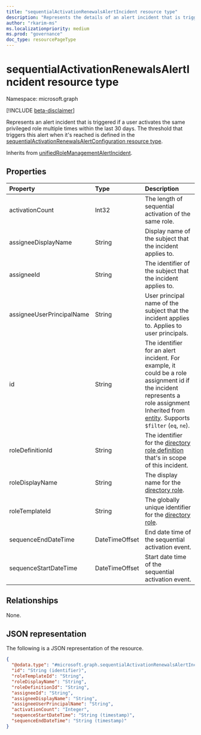 ```yaml
---
title: "sequentialActivationRenewalsAlertIncident resource type"
description: "Represents the details of an alert incident that is triggered if a user activates the same privileged role multiple times within the last 30 days."
author: "rkarim-ms"
ms.localizationpriority: medium
ms.prod: "governance"
doc_type: resourcePageType
---
```


# sequentialActivationRenewalsAlertIncident resource type

Namespace: microsoft.graph

[!INCLUDE [beta-disclaimer](../../includes/beta-disclaimer.md)]

Represents an alert incident that is triggered if a user activates the same privileged role multiple times within the last 30 days. The threshold that triggers this alert when it's reached is defined in the [sequentialActivationRenewalsAlertConfiguration resource type](sequentialactivationrenewalsalertconfiguration.md).

Inherits from [unifiedRoleManagementAlertIncident](../resources/unifiedrolemanagementalertincident.md).

## Properties
|Property|Type|Description|
|:---|:---|:---|
|activationCount|Int32|The length of sequential activation of the same role.|
|assigneeDisplayName|String|Display name of the subject that the incident applies to.|
|assigneeId|String|The identifier of the subject that the incident applies to.|
|assigneeUserPrincipalName|String|User principal name of the subject that the incident applies to. Applies to user principals.|
|id|String|The identifier for an alert incident. For example, it could be a role assignment id if the incident represents a role assignment Inherited from [entity](../resources/entity.md). Supports `$filter` (`eq`, `ne`).|
|roleDefinitionId|String|The identifier for the [directory role definition](unifiedroledefinition.md) that's in scope of this incident.|
|roleDisplayName|String|The display name for the [directory role](unifiedroledefinition.md).|
|roleTemplateId|String|The globally unique identifier for the [directory role](unifiedroledefinition.md).|
|sequenceEndDateTime|DateTimeOffset|End date time of the sequential activation event.|
|sequenceStartDateTime|DateTimeOffset|Start date time of the sequential activation event.|

## Relationships
None.

## JSON representation
The following is a JSON representation of the resource.
<!-- {
  "blockType": "resource",
  "keyProperty": "id",
  "@odata.type": "microsoft.graph.sequentialActivationRenewalsAlertIncident",
  "baseType": "microsoft.graph.unifiedRoleManagementAlertIncident",
  "openType": false
}
-->
``` json
{
  "@odata.type": "#microsoft.graph.sequentialActivationRenewalsAlertIncident",
  "id": "String (identifier)",
  "roleTemplateId": "String",
  "roleDisplayName": "String",
  "roleDefinitionId": "String",
  "assigneeId": "String",
  "assigneeDisplayName": "String",
  "assigneeUserPrincipalName": "String",
  "activationCount": "Integer",
  "sequenceStartDateTime": "String (timestamp)",
  "sequenceEndDateTime": "String (timestamp)"
}
```

